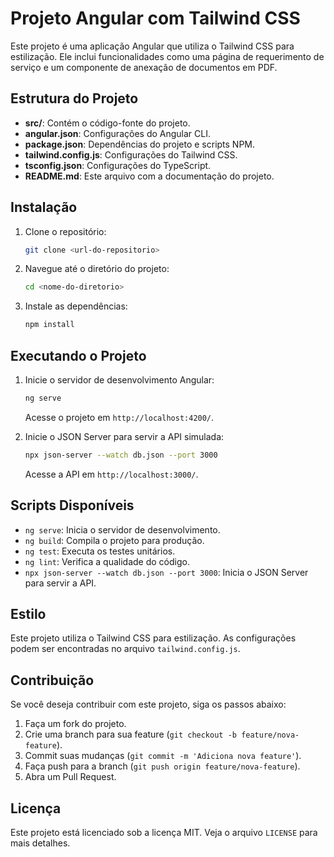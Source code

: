 # Projeto Angular com Tailwind CSS

Este projeto é uma aplicação Angular que utiliza o Tailwind CSS para estilização. Ele inclui funcionalidades como uma página de requerimento de serviço e um componente de anexação de documentos em PDF.

## Estrutura do Projeto

- **src/**: Contém o código-fonte do projeto.
- **angular.json**: Configurações do Angular CLI.
- **package.json**: Dependências do projeto e scripts NPM.
- **tailwind.config.js**: Configurações do Tailwind CSS.
- **tsconfig.json**: Configurações do TypeScript.
- **README.md**: Este arquivo com a documentação do projeto.

## Instalação

1. Clone o repositório:
   ```bash
   git clone <url-do-repositorio>
   ```
2. Navegue até o diretório do projeto:
   ```bash
   cd <nome-do-diretorio>
   ```
3. Instale as dependências:
   ```bash
   npm install
   ```

## Executando o Projeto

1. Inicie o servidor de desenvolvimento Angular:
   ```bash
   ng serve
   ```
   Acesse o projeto em `http://localhost:4200/`.

2. Inicie o JSON Server para servir a API simulada:
   ```bash
   npx json-server --watch db.json --port 3000
   ```
   Acesse a API em `http://localhost:3000/`.

## Scripts Disponíveis

- `ng serve`: Inicia o servidor de desenvolvimento.
- `ng build`: Compila o projeto para produção.
- `ng test`: Executa os testes unitários.
- `ng lint`: Verifica a qualidade do código.
- `npx json-server --watch db.json --port 3000`: Inicia o JSON Server para servir a API.

## Estilo

Este projeto utiliza o Tailwind CSS para estilização. As configurações podem ser encontradas no arquivo `tailwind.config.js`.

## Contribuição

Se você deseja contribuir com este projeto, siga os passos abaixo:

1. Faça um fork do projeto.
2. Crie uma branch para sua feature (`git checkout -b feature/nova-feature`).
3. Commit suas mudanças (`git commit -m 'Adiciona nova feature'`).
4. Faça push para a branch (`git push origin feature/nova-feature`).
5. Abra um Pull Request.

## Licença

Este projeto está licenciado sob a licença MIT. Veja o arquivo `LICENSE` para mais detalhes.